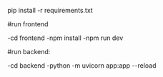 pip install -r requirements.txt


#run frontend

-cd frontend
-npm install
-npm run dev


#run backend:

-cd backend
-python -m uvicorn app:app --reload

